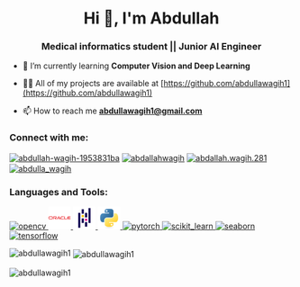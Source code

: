 <h1 align="center">Hi 👋, I'm Abdullah</h1>
<h3 align="center">Medical informatics student || Junior AI Engineer</h3>

- 🌱 I’m currently learning **Computer Vision and Deep Learning**

- 👨‍💻 All of my projects are available at [https://github.com/abdullawagih1](https://github.com/abdullawagih1)

- 📫 How to reach me **abdullawagih1@gmail.com**

<h3 align="left">Connect with me:</h3>
<p align="left">
<a href="https://linkedin.com/in/abdullah-wagih-1953831ba" target="blank"><img align="center" src="https://raw.githubusercontent.com/rahuldkjain/github-profile-readme-generator/master/src/images/icons/Social/linked-in-alt.svg" alt="abdullah-wagih-1953831ba" height="30" width="40" /></a>
<a href="https://kaggle.com/abdallahwagih" target="blank"><img align="center" src="https://raw.githubusercontent.com/rahuldkjain/github-profile-readme-generator/master/src/images/icons/Social/kaggle.svg" alt="abdallahwagih" height="30" width="40" /></a>
<a href="https://fb.com/abdallah.wagih.281" target="blank"><img align="center" src="https://raw.githubusercontent.com/rahuldkjain/github-profile-readme-generator/master/src/images/icons/Social/facebook.svg" alt="abdallah.wagih.281" height="30" width="40" /></a>
<a href="https://instagram.com/abdulla_wagih" target="blank"><img align="center" src="https://raw.githubusercontent.com/rahuldkjain/github-profile-readme-generator/master/src/images/icons/Social/instagram.svg" alt="abdulla_wagih" height="30" width="40" /></a>
</p>

<h3 align="left">Languages and Tools:</h3>
<p align="left"> <a href="https://opencv.org/" target="_blank" rel="noreferrer"> <img src="https://www.vectorlogo.zone/logos/opencv/opencv-icon.svg" alt="opencv" width="40" height="40"/> </a> <a href="https://www.oracle.com/" target="_blank" rel="noreferrer"> <img src="https://raw.githubusercontent.com/devicons/devicon/master/icons/oracle/oracle-original.svg" alt="oracle" width="40" height="40"/> </a> <a href="https://pandas.pydata.org/" target="_blank" rel="noreferrer"> <img src="https://raw.githubusercontent.com/devicons/devicon/2ae2a900d2f041da66e950e4d48052658d850630/icons/pandas/pandas-original.svg" alt="pandas" width="40" height="40"/> </a> <a href="https://www.python.org" target="_blank" rel="noreferrer"> <img src="https://raw.githubusercontent.com/devicons/devicon/master/icons/python/python-original.svg" alt="python" width="40" height="40"/> </a> <a href="https://pytorch.org/" target="_blank" rel="noreferrer"> <img src="https://www.vectorlogo.zone/logos/pytorch/pytorch-icon.svg" alt="pytorch" width="40" height="40"/> </a> <a href="https://scikit-learn.org/" target="_blank" rel="noreferrer"> <img src="https://upload.wikimedia.org/wikipedia/commons/0/05/Scikit_learn_logo_small.svg" alt="scikit_learn" width="40" height="40"/> </a> <a href="https://seaborn.pydata.org/" target="_blank" rel="noreferrer"> <img src="https://seaborn.pydata.org/_images/logo-mark-lightbg.svg" alt="seaborn" width="40" height="40"/> </a> <a href="https://www.tensorflow.org" target="_blank" rel="noreferrer"> <img src="https://www.vectorlogo.zone/logos/tensorflow/tensorflow-icon.svg" alt="tensorflow" width="40" height="40"/> </a> </p>

<p><img align="left" src="https://github-readme-stats.vercel.app/api/top-langs?username=abdullawagih1&show_icons=true&locale=en&layout=compact" alt="abdullawagih1" /></p>

<p>&nbsp;<img align="center" src="https://github-readme-stats.vercel.app/api?username=abdullawagih1&show_icons=true&locale=en" alt="abdullawagih1" /></p>

<p><img align="center" src="https://github-readme-streak-stats.herokuapp.com/?user=abdullawagih1&" alt="abdullawagih1" /></p>

